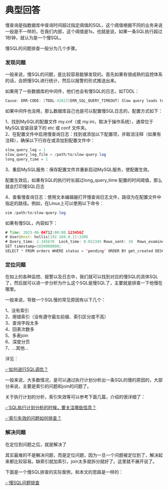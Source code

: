 # 典型回答
慢查询是指数据库中查询时间超过指定阈值的SQL，这个阈值根据不同的业务来说一般是不一样的，在我们内部，这个阈值是1s，也就是说，如果一条SQL执行超过1秒钟，就认为是一个慢SQL。

慢SQL的问题排查一般分为几个步骤。

### 发现问题
一般来说，慢SQL的问题，是比较容易能够发现的。首先如果有很成熟的监控体系的话，会把慢SQL进行统计，然后以报警的形式推送出来。

如果用了一些数据库的中间件，他们也会有慢SQL的日志，如TDDL：

```java
Cause: ERR-CODE: [TDDL-4202][ERR_SQL_QUERY_TIMEOUT] Slow query leads to a timeout exception, please contact DBA to check slow sql. SocketTimout:12000 ms, 
```

如果中间件也没用，那么数据库自己也是可以配置慢SQL日志的，配置方式如下：

1、找到MySQL的配置文件 my.cnf（或 my.ini，取决于操作系统），通常位于MySQL安装目录下的 etc 或 conf 文件夹。<br />2、在配置文件中启用慢查询日志：找到或添加以下配置项，并取消注释（如果有注释），确保以下行存在或添加到配置文件中：

```java
slow_query_log = 1
slow_query_log_file = /path/to/slow-query.log
long_query_time = 1
```

3、重启MySQL服务：保存配置文件并重新启动MySQL服务，使配置生效。

配置生效后，如果有SQL的执行时长超过long_query_time 配置的时间阈值，那么就会打印慢SQL日志

4、查看慢查询日志：使用文本编辑器打开慢查询日志文件，路径为在配置文件中指定的路径。例如，在Linux上可以使用以下命令：

```java
vim /path/to/slow-query.log
```

如果有慢SQL，内容如下：

```java
# Time: 2023-06-04T12:00:00.123456Z
# User@Host: hollis[192.168.0.1]:3306
# Query_time: 2.345678  Lock_time: 0.012345 Rows_sent: 10  Rows_examined: 100
SET timestamp=1650000000;
SELECT * FROM orders WHERE status = 'pending' ORDER BY gmt_created DESC;
```

### 定位问题

在如上的各种监控、报警以及日志中，我们就可以找到对应的慢SQL的具体SQL了，然后就可以进一步分析为什么这个SQL是慢SQL了，主要就是排查一下他慢在哪里。

一般来说，导致一个SQL慢的常见原因有以下几个：

1、没有索引<br />2、用错索引（没有遵守最左前缀、索引区分度不高）<br />3、查询字段太多<br />4、回表次数多<br />5、多表join<br />6、深度分页<br />7、...其他...

详见：

[✅如何进行SQL调优？](https://www.yuque.com/hollis666/fo22bm/mgpczmz7la99dkft?view=doc_embed)


一般来说，大多数情况，是可以通过执行计划分析出一条SQL的慢的原因的，大部分来说，主要是索引的问题和join的问题了。

关于执行计划的分析，索引失效等可以参考下面几篇，介绍的很详细了：

[✅SQL执行计划分析的时候，要关注哪些信息？](https://www.yuque.com/hollis666/fo22bm/fho0bamf4qpcril5?view=doc_embed)

[✅索引失效的问题如何排查？](https://www.yuque.com/hollis666/fo22bm/gux80i?view=doc_embed)

### 解决问题

在定位到问题之后，就是解决了

其实最难的不是解决问题，而是定位问题，因为一旦一个问题被定位到了，解决起来都比较容易。缺索引就加索引，join太多就拆分就好了。这里就不展开说了。

下面是一个慢SQL排查的实际案例，和本文的思路是一样的：

[✅慢SQL问题排查](https://www.yuque.com/hollis666/fo22bm/dxmpt2?view=doc_embed)


